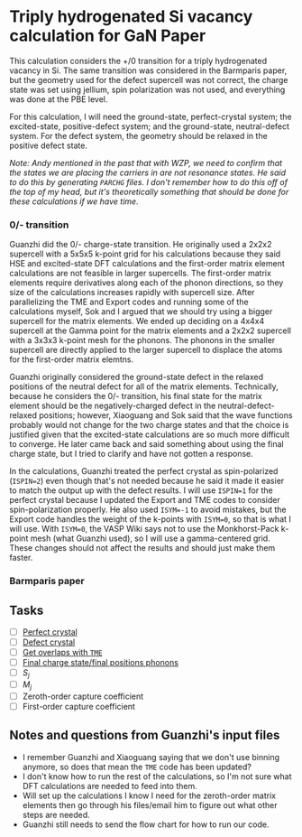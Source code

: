 # Triply hydrogenated Si vacancy calculation for GaN Paper

This calculation considers the +/0 transition for a triply hydrogenated vacancy in Si. The same transition was considered in the Barmparis paper, but the geometry used for the defect supercell was not correct, the charge state was set using jellium, spin polarization was not used, and everything was done at the PBE level. 

For this calculation, I will need the ground-state, perfect-crystal system; the excited-state, positive-defect system; and the ground-state, neutral-defect system. For the defect system, the geometry should be relaxed in the positive defect state. 

_Note: Andy mentioned in the past that with WZP, we need to confirm that the states we are placing the carriers in are not resonance states. He said to do this by generating `PARCHG` files. I don't remember how to do this off of the top of my head, but it's theoretically something that should be done for these calculations if we have time._

### 0/- transition

Guanzhi did the 0/- charge-state transition. He originally used a 2x2x2 supercell with a 5x5x5 k-point grid for his calculations because they said HSE and excited-state DFT calculations and the first-order matrix element calculations are not feasible in larger supercells. The first-order matrix elements require derivatives along each of the phonon directions, so they size of the calculations increases rapidly with supercell size. After parallelizing the TME and Export codes and running some of the calculations myself, Sok and I argued that we should try using a bigger supercell for the matrix elements. We ended up deciding on a 4x4x4 supercell at the Gamma point for the matrix elements and a 2x2x2 supercell with a 3x3x3 k-point mesh for the phonons. The phonons in the smaller supercell are directly applied to the larger supercell to displace the atoms for the first-order matrix elemtns. 

Guanzhi originally considered the ground-state defect in the relaxed positions of the neutral defect for all of the matrix elements. Technically, because he considers the 0/- transition, his final state for the matrix element should be the negatively-charged defect in the neutral-defect-relaxed positions; however, Xiaoguang and Sok said that the wave functions probably would not change for the two charge states and that the choice is justified given that the excited-state calculations are so much more difficult to converge. He later came back and said something about using the final charge state, but I tried to clarify and have not gotten a response.

In the calculations, Guanzhi treated the perfect crystal as spin-polarized (`ISPIN=2`) even though that's not needed because he said it made it easier to match the output up with the defect results. I will use `ISPIN=1` for the perfect crystal because I updated the Export and TME codes to consider spin-polarization properly. He also used `ISYM=-1` to avoid mistakes, but the Export code handles the weight of the k-points with `ISYM=0`, so that is what I will use. With `ISYM=0`, the VASP Wiki says not to use the Monkhorst-Pack k-point mesh (what Guanzhi used), so I will use a gamma-centered grid. These changes should not affect the results and should just make them faster. 

### Barmparis paper

## Tasks
- [ ] [Perfect crystal](./VASP/pristine) 
- [ ] [Defect crystal](./VASP/defect)
- [ ] [Get overlaps with `TME`](./TME)
- [ ] [Final charge state/final positions phonons](./Phonons)
- [ ] $S_j$
- [ ] $M_j$
- [ ] Zeroth-order capture coefficient
- [ ] First-order capture coefficient

## Notes and questions from Guanzhi's input files

* I remember Guanzhi and Xiaoguang saying that we don't use binning anymore, so does that mean the `TME` code has been updated?
* I don't know how to run the rest of the calculations, so I'm not sure what DFT calculations are needed to feed into them.
* Will set up the calculations I know I need for the zeroth-order matrix elements then go through his files/email him to figure out what other steps are needed. 
* Guanzhi still needs to send the flow chart for how to run our code.
